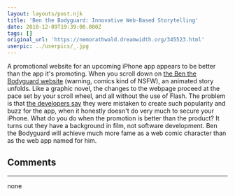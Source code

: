 ```yaml
---
layout: layouts/post.njk
title: 'Ben the Bodyguard: Innovative Web-Based Storytelling'
date: 2010-12-09T19:39:00.000Z
tags: []
original_url: 'https://nemorathwald.dreamwidth.org/345523.html'
userpic: ../userpics/_.jpg
---
```

A promotional website for an upcoming iPhone app appears to be better than the app it's promoting. When you scroll down on [the Ben the Bodyguard website](http://benthebodyguard.com/) (warning, comics kind of NSFW), an animated story unfolds. Like a graphic novel, the changes to the webpage proceed at the pace set by your scroll wheel, and all without the use of Flash. The problem is that [the developers say](http://www.fastcompany.com/1708233/ben-the-bodyguard) they were mistaken to create such popularity and buzz for the app, when it honestly doesn't do very much to secure your iPhone. What do you do when the promotion is better than the product? It turns out they have a background in film, not software development. Ben the Bodyguard will achieve much more fame as a web comic character than as the web app named for him.

## Comments

---

none
